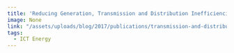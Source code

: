 ```yaml
---
title: 'Reducing Generation, Transmission and Distribution Inefficiencies and the Feasibility of Low Voltage Supply in LICs'
image: None
link: "/assets/uploads/blog/2017/publications/transmission-and-distribution-inefficiencies-and-the-feasibility-of-low-voltage-supply.pdf"
tags:
  - ICT Energy
---
```

